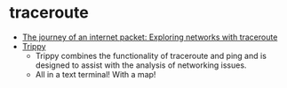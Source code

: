 traceroute
==========

* [The journey of an internet packet: Exploring networks with traceroute](https://sebastianmarines.com/post/journey-of-a-packet-exploring-networks-with-traceroute/)
* [Trippy](https://trippy.cli.rs/)
    * Trippy combines the functionality of traceroute and ping and is designed to assist with the analysis of networking issues.
    * All in a text terminal! With a map!
